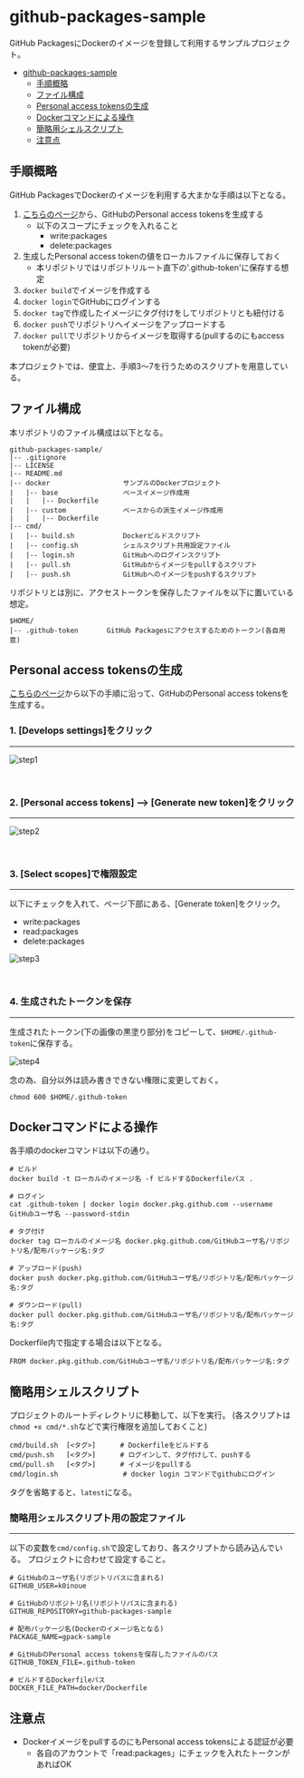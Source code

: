 # github-packages-sample

GitHub PackagesにDockerのイメージを登録して利用するサンプルプロジェクト。

- [github-packages-sample](#github-packages-sample)
    - [手順概略](#手順概略)
    - [ファイル構成](#ファイル構成)
    - [Personal access tokensの生成](#personal-access-tokensの生成)
    - [Dockerコマンドによる操作](#dockerコマンドによる操作)
    - [簡略用シェルスクリプト](#簡略用シェルスクリプト)
    - [注意点](#注意点)


## 手順概略
GitHub PackagesでDockerのイメージを利用する大まかな手順は以下となる。

1. [こちらのページ](https://github.com/settings/tokens)から、GitHubのPersonal access tokensを生成する
    - 以下のスコープにチェックを入れること
        - write:packages
        - delete:packages
2. 生成したPersonal access tokenの値をローカルファイルに保存しておく
    - 本リポジトリではリポジトリルート直下の'.github-token'に保存する想定
3. `docker build`でイメージを作成する
4. `docker login`でGitHubにログインする
5. `docker tag`で作成したイメージにタグ付けをしてリポジトリとも紐付ける
6. `docker push`でリポジトリへイメージをアップロードする
7. `docker pull`でリポジトリからイメージを取得する(pullするのにもaccess tokenが必要)

本プロジェクトでは、便宜上、手順3〜7を行うためのスクリプトを用意している。


## ファイル構成
本リポジトリのファイル構成は以下となる。

```
github-packages-sample/
|-- .gitignore
|-- LICENSE
|-- README.md
|-- docker                  サンプルのDockerプロジェクト
|   |-- base                ベースイメージ作成用
|   |   |-- Dockerfile
|   |-- custom              ベースからの派生イメージ作成用
|   |   |-- Dockerfile
|-- cmd/
|   |-- build.sh            Dockerビルドスクリプト
|   |-- config.sh           シェルスクリプト共用設定ファイル
|   |-- login.sh            GitHubへのログインスクリプト
|   |-- pull.sh             GitHubからイメージをpullするスクリプト
|   |-- push.sh             GitHubへのイメージをpushするスクリプト
```

リポジトリとは別に、アクセストークンを保存したファイルを以下に置いている想定。

```
$HOME/
|-- .github-token       GitHub Packagesにアクセスするためのトークン(各自用意)
```

## Personal access tokensの生成

[こちらのページ](https://github.com/settings/tokens)から以下の手順に沿って、GitHubのPersonal access tokensを生成する。

### 1. \[Develops settings\]をクリック
---

![step1](images/step1.png)

<br />


### 2. \[Personal access tokens\] --> \[Generate new token\]をクリック
---

![step2](images/step2.png)

<br />


### 3. \[Select scopes\]で権限設定
---

以下にチェックを入れて、ページ下部にある、\[Generate token\]をクリック。

- write:packages
- read:packages
- delete:packages

![step3](images/step3.png)

<br />


### 4. 生成されたトークンを保存
---

生成されたトークン(下の画像の黒塗り部分)をコピーして、`$HOME/.github-token`に保存する。

![step4](images/step4.png)


念の為、自分以外は読み書きできない権限に変更しておく。

```
chmod 600 $HOME/.github-token
```


## Dockerコマンドによる操作

各手順のdockerコマンドは以下の通り。

```
# ビルド
docker build -t ローカルのイメージ名 -f ビルドするDockerfileパス .

# ログイン
cat .github-token | docker login docker.pkg.github.com --username GitHubユーザ名 --password-stdin

# タグ付け
docker tag ローカルのイメージ名 docker.pkg.github.com/GitHubユーザ名/リポジトリ名/配布パッケージ名:タグ

# アップロード(push)
docker push docker.pkg.github.com/GitHubユーザ名/リポジトリ名/配布パッケージ名:タグ

# ダウンロード(pull)
docker pull docker.pkg.github.com/GitHubユーザ名/リポジトリ名/配布パッケージ名:タグ
```

Dockerfile内で指定する場合は以下となる。

```
FROM docker.pkg.github.com/GitHubユーザ名/リポジトリ名/配布パッケージ名:タグ
```


## 簡略用シェルスクリプト

プロジェクトのルートディレクトリに移動して、以下を実行。
(各スクリプトは`chmod +x cmd/*.sh`などで実行権限を追加しておくこと)

```
cmd/build.sh  [<タグ>]      # Dockerfileをビルドする
cmd/push.sh   [<タグ>]      # ログインして、タグ付けして、pushする
cmd/pull.sh   [<タグ>]      # イメージをpullする
cmd/login.sh                # docker login コマンドでgithubにログイン
```

タグを省略すると、`latest`になる。


### 簡略用シェルスクリプト用の設定ファイル
---

以下の変数を`cmd/config.sh`で設定しており、各スクリプトから読み込んでいる。
プロジェクトに合わせて設定すること。

```
# GitHubのユーザ名(リポジトリパスに含まれる)
GITHUB_USER=k0inoue

# GitHubのリポジトリ名(リポジトリパスに含まれる)
GITHUB_REPOSITORY=github-packages-sample

# 配布パッケージ名(Dockerのイメージ名となる)
PACKAGE_NAME=gpack-sample

# GitHubのPersonal access tokensを保存したファイルのパス
GITHUB_TOKEN_FILE=.github-token

# ビルドするDockerfileパス
DOCKER_FILE_PATH=docker/Dockerfile
```


## 注意点

- DockerイメージをpullするのにもPersonal access tokensによる認証が必要
    - 各自のアカウントで「read:packages」にチェックを入れたトークンがあればOK


